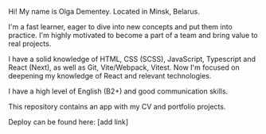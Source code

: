 Hi! My name is Olga Dementey. Located in Minsk, Belarus. 

I'm a fast learner, eager to dive into new concepts and put them into practice. I'm highly motivated to become a part of a team and bring value to real projects. 

I have a solid knowledge of HTML, CSS (SCSS), JavaScript, Typescript and React (Next), as well as Git, Vite/Webpack, Vitest. Now I'm focused on deepening my knowledge of React and relevant technologies. 

I have a high level of English (B2+) and good communication skills.

This repository contains an app with my CV and portfolio projects.

Deploy can be found here: [add link]

